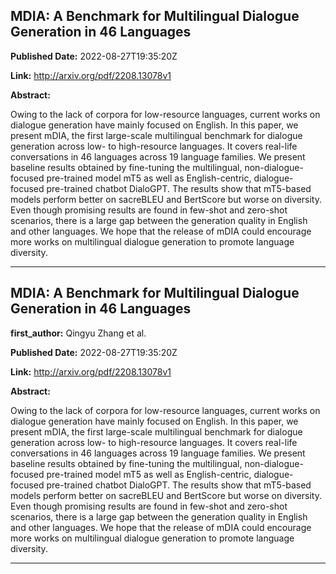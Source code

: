 ## MDIA: A Benchmark for Multilingual Dialogue Generation in 46 Languages

**Published Date:** 2022-08-27T19:35:20Z

**Link:** http://arxiv.org/pdf/2208.13078v1

**Abstract:**

  Owing to the lack of corpora for low-resource languages, current works on
dialogue generation have mainly focused on English. In this paper, we present
mDIA, the first large-scale multilingual benchmark for dialogue generation
across low- to high-resource languages. It covers real-life conversations in 46
languages across 19 language families. We present baseline results obtained by
fine-tuning the multilingual, non-dialogue-focused pre-trained model mT5 as
well as English-centric, dialogue-focused pre-trained chatbot DialoGPT. The
results show that mT5-based models perform better on sacreBLEU and BertScore
but worse on diversity. Even though promising results are found in few-shot and
zero-shot scenarios, there is a large gap between the generation quality in
English and other languages. We hope that the release of mDIA could encourage
more works on multilingual dialogue generation to promote language diversity.


---

## MDIA: A Benchmark for Multilingual Dialogue Generation in 46 Languages

**first_author:** Qingyu Zhang et al.

**Published Date:** 2022-08-27T19:35:20Z

**Link:** http://arxiv.org/pdf/2208.13078v1

**Abstract:**

  Owing to the lack of corpora for low-resource languages, current works on
dialogue generation have mainly focused on English. In this paper, we present
mDIA, the first large-scale multilingual benchmark for dialogue generation
across low- to high-resource languages. It covers real-life conversations in 46
languages across 19 language families. We present baseline results obtained by
fine-tuning the multilingual, non-dialogue-focused pre-trained model mT5 as
well as English-centric, dialogue-focused pre-trained chatbot DialoGPT. The
results show that mT5-based models perform better on sacreBLEU and BertScore
but worse on diversity. Even though promising results are found in few-shot and
zero-shot scenarios, there is a large gap between the generation quality in
English and other languages. We hope that the release of mDIA could encourage
more works on multilingual dialogue generation to promote language diversity.


---


